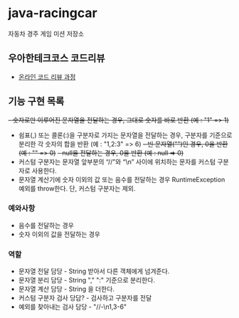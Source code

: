 # java-racingcar
자동차 경주 게임 미션 저장소

## 우아한테크코스 코드리뷰
* [온라인 코드 리뷰 과정](https://github.com/woowacourse/woowacourse-docs/blob/master/maincourse/README.md)

## 기능 구현 목록
~~- 숫자로만 이루어진 문자열을 전달하는 경우, 그대로 숫자를 바로 반환  (예 : "1" => 1)~~
- 쉼표(,) 또는 콜론(:)을 구분자로 가지는 문자열을 전달하는 경우, 구분자를 기준으로 분리한 각 숫자의 합을 반환 (예 : "1,2:3" => 6)
~~- 빈 문자열("")인 경우, 0을 반환 (예 : "" => 0)~~
~~- null을 전달하는 경우, 0을 반환 (예 : null => 0)~~
- 커스텀 구분자는 문자열 앞부분의 “//”와 “\\n” 사이에 위치하는 문자를 커스텀 구분자로 사용한다.
- 문자열 계산기에 숫자 이외의 값 또는 음수를 전달하는 경우 RuntimeException 예외를 throw한다. 단, 커스텀 구분자는 제외.

### 예와사항
- 음수를 전달하는 경우
- 숫자 이외의 값을 전달하는 경우

### 역할
- 문자열 전달 담당 - String 받아서 다른 객체에게 넘겨준다.
- 문자열 분리 담당 - String "," ":" 기준으로 분리한다.
- 문자열 계산 담당 - String 을 더한다.
- 커스텀 구분자 검사 당담? - 검사하고 구분자를 전달
- 예외를 찾아내는 검사 담당 -  "//-\n1,3-6"